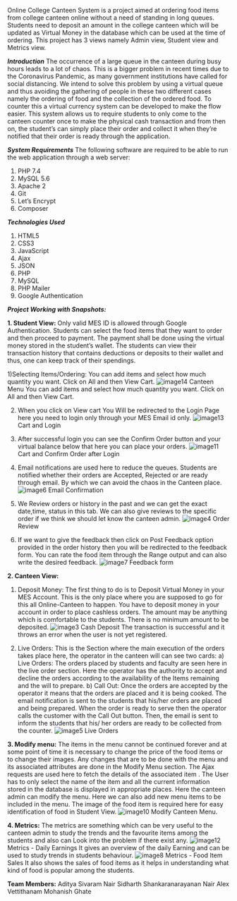 Online College Canteen System is a project aimed at ordering food items from college canteen online without a need of standing in long queues.
Students need to deposit an amount in the college canteen which will be updated as Virtual Money in the database which can be used at the time of ordering.
This project has 3 views namely Admin view, Student view and Metrics view.



***Introduction***
The occurrence of a large queue in the canteen during busy hours leads to a lot of chaos. This is a  bigger problem in recent times due to the Coronavirus Pandemic, as many government institutions have called for social distancing. We intend to solve this problem by using a virtual  queue and thus avoiding the gathering of people in these two different cases namely the ordering  of food and the collection of the ordered food. To counter this a virtual currency system can be  developed to make the flow easier. This system allows us to require students to only come to the  canteen counter once to make the physical cash transaction and from then on, the student’s can  simply place their order and collect it when they’re notified that their order is ready through the application.



***System Requirements***
The following software are required to be able to run the web application through a web server:
1. PHP 7.4
2. MySQL 5.6
3. Apache 2
4. Git
5. Let’s Encrypt
6. Composer



***Technologies Used***
1. HTML5
2. CSS3
3. JavaScript
4. Ajax
5. JSON
6. PHP
7. MySQL
8. PHP Mailer
9. Google Authentication



***Project Working with Snapshots:***

**1. Student View:**
Only valid MES ID is allowed through Google Authentication. Students can select the food  items that they want to order and then proceed to payment. The payment shall be done using the  virtual money stored in the student’s wallet. The students can view their transaction history that  contains deductions or deposits to their wallet and thus, one can keep track of their spendings.

1)Selecting Items/Ordering:
You can add items and select how much quantity you want. Click on All and then View Cart.
![image14](https://user-images.githubusercontent.com/54242817/127758023-26490ad0-f5b2-4830-92d8-696d7f8a33ad.png)
Canteen Menu
You can add items and select how much quantity you want. Click on All and then View Cart.

2) When you click on View cart You Will be redirected to the Login Page here you need to login only through your MES Email id only.
![image13](https://user-images.githubusercontent.com/54242817/127758021-06401f7d-e151-4bf4-8ceb-d6ee04acfe1f.png)
Cart and Login

3) After successful login you can see the Confirm Order button and your virtual balance below  that here you can place your orders.
![image11](https://user-images.githubusercontent.com/54242817/127758018-a5b3b530-2b65-4a9b-b737-107a9fee7118.png)
Cart and Confirm Order after Login

4) Email notifications are used here to reduce the queues. Students are notified whether their orders are Accepted, Rejected or are ready through email. By which we can avoid the chaos in  the Canteen place.
![image6](https://user-images.githubusercontent.com/54242817/127758012-c9bf8864-db29-4f03-bcfd-fc1aef0f54d4.png)
Email Confirmation

5) We Review orders or history in the past and we can get the exact date,time, status in this tab. We can also give reviews to the specific order if we think we should let know the canteen admin.
![image4](https://user-images.githubusercontent.com/54242817/127758010-ea4972c5-e7af-4c1f-89f2-dc223a378d05.png)
Order Review

6) If we want to give the feedback then click on Post Feedback option provided in the order history then you will be redirected to the feedback form.
You can rate the food item through the Range output and can also write the desired feedback.
![image7](https://user-images.githubusercontent.com/54242817/127758014-5f47d9c4-b1c4-4f0c-aaec-01b63fb0b335.png)
Feedback form


**2. Canteen View:**
1) Deposit Money:
The first thing to do is to Deposit Virtual Money in your MES Account. This is the only place  where you are supposed to go for this all Online-Canteen to happen. You have to deposit money  in your account in order to place cashless orders. The amount may be anything which is  comfortable to the students. There is no minimum amount to be deposited.
![image3](https://user-images.githubusercontent.com/54242817/127758009-c5dc1fa0-4933-4906-810f-cb07f6a4586b.png)
Cash Deposit
The transaction is successful and it throws an error when the user is not yet registered.

2) Live Orders:
This is the Section where the main execution of the orders takes place here, the operator in the  canteen will can see two cards:
a) Live Orders:
The orders placed by students and faculty are seen here in the live order section. Here the  operator has the authority to accept and decline the orders according to the availability of  the Items remaining and the will to prepare.
b) Call Out:
Once the orders are accepted by the operator it means that the orders are placed and it is  being cooked. The email notification is sent to the students that his/her orders are placed  and being prepared. When the order is ready to serve then the operator calls the customer  with the Call Out button. Then, the email is sent to inform the students that his/ her orders  are ready to be collected from the counter.
![image5](https://user-images.githubusercontent.com/54242817/127758011-3cbfe5c2-18cc-4b60-9c97-1357811a38bf.png)
Live Orders


**3. Modify menu:**
The items in the menu cannot be continued forever and at some point of time it is necessary to change the price of the food items or to change their images. Any changes that are to be done  with the menu and its associated attributes are done in the Modify Menu section. The Ajax requests are used here to fetch the details of the associated item . 
The User has to only select the name of the item and all the current information stored in the database is displayed in appropriate places. Here the canteen admin can modify the menu. Here we can also add new menu items to be included in the menu.
The image of the food item is required here for easy identification of food in Student View.
![image10](https://user-images.githubusercontent.com/54242817/127758017-ea9a7e24-babd-4212-aecb-dfb30d705156.png)
Modify Canteen Menu.


**4. Metrics:**
The metrics are something which can be very useful to the canteen admin to study the trends and  the favourite items among the students and also can Look into the problem if there exist any.
![image12](https://user-images.githubusercontent.com/54242817/127758019-a3026c59-930e-4a80-83e8-aed851f51543.png)
Metrics - Daily Earnings
It gives an overview of the daily Earning and can be used to study trends in students behaviour.
![image8](https://user-images.githubusercontent.com/54242817/127758015-27bec614-d7a8-439f-bbe6-4138a328fe1c.png)
Metrics - Food Item Sales 
It also shows the sales of food items as it helps in understanding what kind of food is popular  among the students.



**Team Members:**
Aditya Sivaram Nair
Sidharth Shankaranarayanan Nair
Alex Vettithanam
Mohanish Ghate
